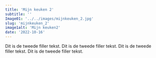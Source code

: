 ```yaml
---
title: 'Mijn keuken 2'
subtitle: ''
Image01: '../../images/mijnkeuken_2.jpg'
slug: 'mijnkeuken_2'
image1alt: 'Mijn keuken2'
date: '2022-10-16'
---
```

Dit is de tweede filler tekst. Dit is de tweede filler tekst. Dit is de tweede filler tekst. Dit is de tweede filler tekst. 